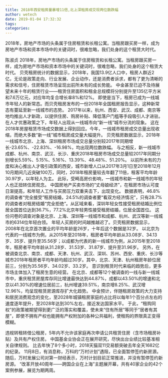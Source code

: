 ```yaml
---
title: 2018年西安租房量暴增11倍,北上深租房成交现两位数跌幅
author: wetech
date: 2019-01-04 17:32:32
tags: 
categories: 
---
```

2018年，房地产市场的头条属于住房租赁和长租公寓。当租房跟买房一样，成为房地产市场和资本市场中的关键词时，很难忽略，我们处身的这个租赁大时代。
<!-- more -->
陈淑贞
2018年，房地产市场的头条属于住房租赁和长租公寓。当租房跟买房一样，成为房地产市场和资本市场中的关键词时，很难忽略，我们处身的这个租赁大时代。
贝壳租房统计的数据显示，2018年，我国13.9亿人口中，租房人群近2亿，无论是政策走向、行业发展、企业动作，还是消费者诉求，都有了更为清晰的需求和信号，住房租赁市场呈现出前所未有的成长势能。
中金甚至已迫不及待展望未来十年的租赁行业——租赁住房面积和租金总规模将分别提升至135亿平方米和7.6万亿元，对应年均复合增长率8%和12%。
即使是当下，租房已成为一线城市年轻人的新常态。而贝壳租房发布的一份2018年全国租房报告显示，这种新常态有蔓延至新一线城市的态势。
2017年以来，杭州、西安、武汉、成都、南京等地均推出人才新政，以提供住房、购房补贴、降低落户门槛等手段吸引人才进驻。在人才优惠政策之下，年轻人出现从一线城市向“新一线”城市分流的现象。
这在2018年房屋租赁市场成交数据上得到回应。今年，一线城市租房成交总量出现收缩，而绝大多数“新一线”城市租房成交量大幅提升。
贝壳租房数据显示，2018年一线城市北京、上海、深圳租房市场成交总量分别较2017年同期增长-23.65%、-22.83%、-16.98%，均出现两位数跌幅。
与之相反，新一线城市成都、杭州、南京、武汉、长沙、重庆2018年租房市场成交总量较2017年同期分别增长5.59%、5.15%、5.16%、13.39%、48.48%、51.20%。
以前所未有的力度和决心推出人才吸引政策的西安，城市新增人口从2017年3月1日至2018年12月10月期间几近突破100万，同时，2018年租房量较去年翻了11倍，租客平均年龄30.97岁，以年轻人为主。
此际，受畸高房价影响，一线城市和新一线城市的年轻人也正扭转住房观念。
中国房地产买卖市场的“丈母娘经济”，在租房市场认可度日渐提高，和年轻人工作与买房压力双重夹击下，出现变化。
数据表明，46.8%的调查者“完全接受”租房结婚，24.5%的调查者要“看双方经济情况”，只有28.7%的调查者对租房结婚“完全拒绝”。从区域来看，深圳年轻女性接受租房结婚比例位居全国首位达到36.7%，77.2%北京年轻男性接受租房结婚，位居全国首位。
这份问卷的调查对象是北京、上海、深圳等一线城市和成都、杭州、武汉等新一线城市的6314位年轻白领。
年轻人买房的时间越推越迟了。贝壳租房数据显示，2008年在北京首次置业的平均年龄是26岁，十年后这个数据是32岁。
以北京为代表的一线城市为例，从2015年至2018年，租房者平均年龄从33.08岁、34.13岁、35岁、提升至35.56岁；以成都为代表的新一线城市为例，从2015年至2018年，租房者平均年龄从31.28岁、31.53岁、31.87岁、提升至31.96岁。
另外，在被调查北京、南京、成都、天津、杭州、武汉、深圳、苏州、西安、重庆、长沙等城市2018年租房者平均年龄均超过30岁。其中，北京、天津、杭州租房年龄位居前三，分别为35.56岁、34.02岁、33.2岁。
意识到租赁时代来临的趋势后，更多市场主体加入了租房生意的经营。
在北京、成都等12个被调查的一线与新一线城市中，重庆租赁房屋库存同比增速最快达到44.87%，成都以43.50%的增速和北京以41.30%的增速位居前三，杭州增速39.51%，南京增8.25%、武汉增12.96%，均呈现租赁房源库存扩大化趋势。
中金预计，伴随租房政策的大力支持和居民消费观念的变化，至2028年城镇租房家庭的占比将以每年1个百分点左右的速度逐年提升，至2028年达到30%左右，接近发达国家水平。
于此，“租购同权”的政策被期望得到更广泛的落实和覆盖，使未来“住有所居”等同于“居者有其屋”，即使不拥有产权也能拥有产权附加的各种公共福利，使租购的界限真正变得模糊。
 
 
违规转租转借公租房，5年内不允许该家庭再次申请公共租赁住房（含市场租房补贴）及共有产权住房。
中国基金业协会正在展开研究，尽快出台业绩比较基准相关自律规则。
比去年快了8个多小时，2018天猫双11交易额突破去年全天1682亿的纪录。 
11月8日，有消息称，万科的“万村计划”遇阻，已全面暂停签约新房源。随后，万村发展公司对第一财经表示，万村计划目前正常推进，并没有暂停签约新房源。
“改革开放40周年——跨国企业在上海”主题展开幕，共有40家企业的42个案例参展，展览为期两周。

